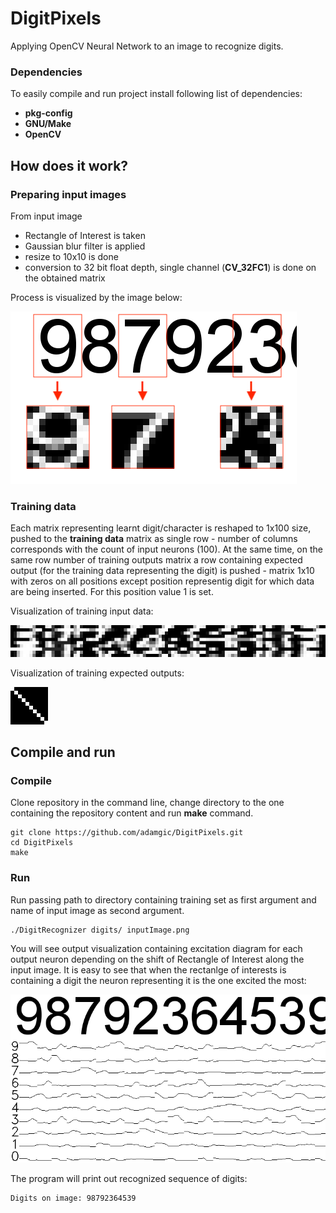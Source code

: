# DigitPixels

Applying OpenCV Neural Network to an image to recognize digits.

### Dependencies

To easily compile and run project install following list of dependencies:

- **pkg-config**
- **GNU/Make**
- **OpenCV**

## How does it work?

### Preparing input images

From input image

- Rectangle of Interest is taken
- Gaussian blur filter is applied
- resize to 10x10 is done
- conversion to 32 bit float depth, single channel (**CV_32FC1**) is done on the obtained matrix

Process is visualized by the image below:

![prepareInput](doc/prepareInput.png)

### Training data

Each matrix representing learnt digit/character is reshaped to 1x100 size, pushed to the **training data** matrix as single row - number of columns corresponds with the count of input neurons (100). At the same time, on the same row number of training outputs matrix a row containing expected output (for the training data representing the digit) is pushed - matrix 1x10 with zeros on all positions except position representig digit for which data are being inserted. For this position value 1 is set. 

Visualization of training input data:

![trainingInput](doc/trainingInput.png)

Visualization of training expected outputs:

![trainingOutput](doc/trainingOutput.png)


## Compile and run

### Compile

Clone repository in the command line, change directory to the one containing the repository content and run **make** command.

```shell
git clone https://github.com/adamgic/DigitPixels.git
cd DigitPixels
make
```

### Run

Run passing path to directory containing training set as first argument and name of input image as second argument.

```shell
./DigitRecognizer digits/ inputImage.png 
```

You will see output visualization containing excitation diagram for each output neuron depending on the shift of Rectangle of Interest along the input image. It is easy to see that when the rectanlge of interests is containing a digit the neuron representing it is the one excited the most:

![responseVisualization](doc/responseVisualization.png)

The program will print out recognized sequence of digits:


```shell
Digits on image: 98792364539
```



